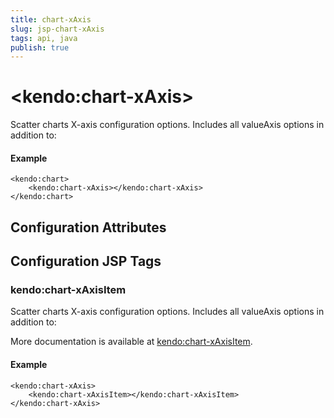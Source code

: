 ```yaml
---
title: chart-xAxis
slug: jsp-chart-xAxis
tags: api, java
publish: true
---
```


# \<kendo:chart-xAxis\>

Scatter charts X-axis configuration options.
Includes all valueAxis options in addition to:

#### Example
    <kendo:chart>
        <kendo:chart-xAxis></kendo:chart-xAxis>
    </kendo:chart>

## Configuration Attributes


##  Configuration JSP Tags

### kendo:chart-xAxisItem

Scatter charts X-axis configuration options.
Includes all valueAxis options in addition to:

More documentation is available at [kendo:chart-xAxisItem](chart/xaxisitem).

#### Example

    <kendo:chart-xAxis>
        <kendo:chart-xAxisItem></kendo:chart-xAxisItem>
    </kendo:chart-xAxis>

